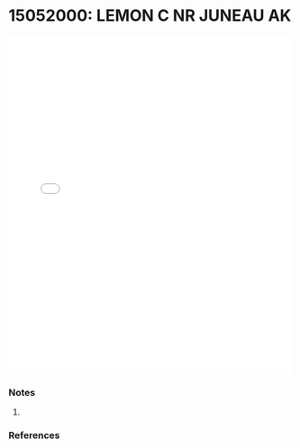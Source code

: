 # 15052000: LEMON C NR JUNEAU AK

<iframe src="/distribution_estimation/_static/stations/15052000_fdc.html" width="100%" height="600" frameborder="0"></iframe>

### Notes
1. 

### References

